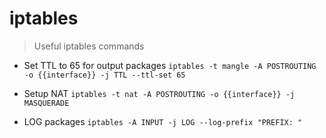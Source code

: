 # iptables

> Useful iptables commands

- Set TTL to 65 for output packages
`iptables -t mangle -A POSTROUTING -o {{interface}} -j TTL --ttl-set 65`

- Setup NAT
`iptables -t nat -A POSTROUTING -o {{interface}} -j MASQUERADE`

- LOG packages
`iptables -A INPUT -j LOG --log-prefix "PREFIX: "`
